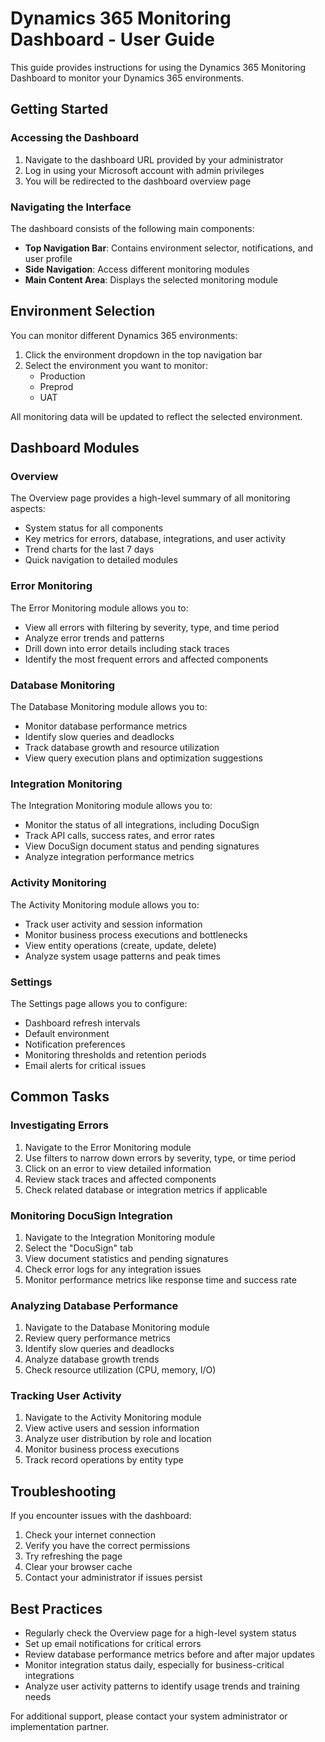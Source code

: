 # Dynamics 365 Monitoring Dashboard - User Guide

This guide provides instructions for using the Dynamics 365 Monitoring Dashboard to monitor your Dynamics 365 environments.

## Getting Started

### Accessing the Dashboard

1. Navigate to the dashboard URL provided by your administrator
2. Log in using your Microsoft account with admin privileges
3. You will be redirected to the dashboard overview page

### Navigating the Interface

The dashboard consists of the following main components:

- **Top Navigation Bar**: Contains environment selector, notifications, and user profile
- **Side Navigation**: Access different monitoring modules
- **Main Content Area**: Displays the selected monitoring module

## Environment Selection

You can monitor different Dynamics 365 environments:

1. Click the environment dropdown in the top navigation bar
2. Select the environment you want to monitor:
   - Production
   - Preprod
   - UAT

All monitoring data will be updated to reflect the selected environment.

## Dashboard Modules

### Overview

The Overview page provides a high-level summary of all monitoring aspects:

- System status for all components
- Key metrics for errors, database, integrations, and user activity
- Trend charts for the last 7 days
- Quick navigation to detailed modules

### Error Monitoring

The Error Monitoring module allows you to:

- View all errors with filtering by severity, type, and time period
- Analyze error trends and patterns
- Drill down into error details including stack traces
- Identify the most frequent errors and affected components

### Database Monitoring

The Database Monitoring module allows you to:

- Monitor database performance metrics
- Identify slow queries and deadlocks
- Track database growth and resource utilization
- View query execution plans and optimization suggestions

### Integration Monitoring

The Integration Monitoring module allows you to:

- Monitor the status of all integrations, including DocuSign
- Track API calls, success rates, and error rates
- View DocuSign document status and pending signatures
- Analyze integration performance metrics

### Activity Monitoring

The Activity Monitoring module allows you to:

- Track user activity and session information
- Monitor business process executions and bottlenecks
- View entity operations (create, update, delete)
- Analyze system usage patterns and peak times

### Settings

The Settings page allows you to configure:

- Dashboard refresh intervals
- Default environment
- Notification preferences
- Monitoring thresholds and retention periods
- Email alerts for critical issues

## Common Tasks

### Investigating Errors

1. Navigate to the Error Monitoring module
2. Use filters to narrow down errors by severity, type, or time period
3. Click on an error to view detailed information
4. Review stack traces and affected components
5. Check related database or integration metrics if applicable

### Monitoring DocuSign Integration

1. Navigate to the Integration Monitoring module
2. Select the "DocuSign" tab
3. View document statistics and pending signatures
4. Check error logs for any integration issues
5. Monitor performance metrics like response time and success rate

### Analyzing Database Performance

1. Navigate to the Database Monitoring module
2. Review query performance metrics
3. Identify slow queries and deadlocks
4. Analyze database growth trends
5. Check resource utilization (CPU, memory, I/O)

### Tracking User Activity

1. Navigate to the Activity Monitoring module
2. View active users and session information
3. Analyze user distribution by role and location
4. Monitor business process executions
5. Track record operations by entity type

## Troubleshooting

If you encounter issues with the dashboard:

1. Check your internet connection
2. Verify you have the correct permissions
3. Try refreshing the page
4. Clear your browser cache
5. Contact your administrator if issues persist

## Best Practices

- Regularly check the Overview page for a high-level system status
- Set up email notifications for critical errors
- Review database performance metrics before and after major updates
- Monitor integration status daily, especially for business-critical integrations
- Analyze user activity patterns to identify usage trends and training needs

For additional support, please contact your system administrator or implementation partner.
